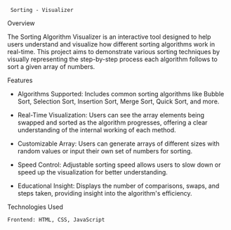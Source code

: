      Sorting - Visualizer

 Overview

The Sorting Algorithm Visualizer is an interactive tool designed to help users understand and visualize how different sorting algorithms work in real-time. This project aims to demonstrate various sorting techniques by visually representing the step-by-step process each algorithm follows to sort a given array of numbers.


Features

* Algorithms Supported: Includes common sorting algorithms like Bubble Sort, Selection Sort, Insertion Sort, Merge Sort, Quick Sort, and more.
 
* Real-Time Visualization: Users can see the array elements being swapped and sorted as the algorithm progresses, offering a clear understanding of the internal working of each method.
 
* Customizable Array: Users can generate arrays of different sizes with random values or input their own set of numbers for sorting.
 
* Speed Control: Adjustable sorting speed allows users to slow down or speed up the visualization for better understanding.
 
* Educational Insight: Displays the number of comparisons, swaps, and steps taken, providing insight into the algorithm's efficiency.



Technologies Used
 
    Frontend: HTML, CSS, JavaScript
